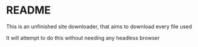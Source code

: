 # README

This is an unfinished site downloader, that aims to download every file used

It will attempt to do this without needing any headless browser
